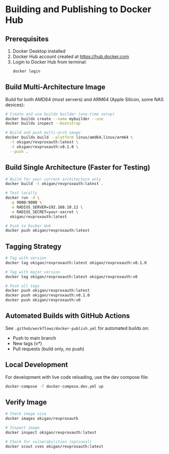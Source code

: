 # Building and Publishing to Docker Hub

## Prerequisites

1. Docker Desktop installed
2. Docker Hub account created at https://hub.docker.com
3. Login to Docker Hub from terminal:
   ```bash
   docker login
   ```

## Build Multi-Architecture Image

Build for both AMD64 (most servers) and ARM64 (Apple Silicon, some NAS devices):

```bash
# Create and use buildx builder (one-time setup)
docker buildx create --name mybuilder --use
docker buildx inspect --bootstrap

# Build and push multi-arch image
docker buildx build --platform linux/amd64,linux/arm64 \
  -t okigan/revproxauth:latest \
  -t okigan/revproxauth:v0.1.0 \
  --push .
```

## Build Single Architecture (Faster for Testing)

```bash
# Build for your current architecture only
docker build -t okigan/revproxauth:latest .

# Test locally
docker run -d \
  -p 9000:9000 \
  -e RADIUS_SERVER=192.168.10.12 \
  -e RADIUS_SECRET=your-secret \
  okigan/revproxauth:latest

# Push to Docker Hub
docker push okigan/revproxauth:latest
```

## Tagging Strategy

```bash
# Tag with version
docker tag okigan/revproxauth:latest okigan/revproxauth:v0.1.0

# Tag with major version
docker tag okigan/revproxauth:latest okigan/revproxauth:v0

# Push all tags
docker push okigan/revproxauth:latest
docker push okigan/revproxauth:v0.1.0
docker push okigan/revproxauth:v0
```

## Automated Builds with GitHub Actions

See `.github/workflows/docker-publish.yml` for automated builds on:
- Push to main branch
- New tags (v*)
- Pull requests (build only, no push)

## Local Development

For development with live code reloading, use the dev compose file:

```bash
docker-compose -f docker-compose.dev.yml up
```

## Verify Image

```bash
# Check image size
docker images okigan/revproxauth

# Inspect image
docker inspect okigan/revproxauth:latest

# Check for vulnerabilities (optional)
docker scout cves okigan/revproxauth:latest
```
